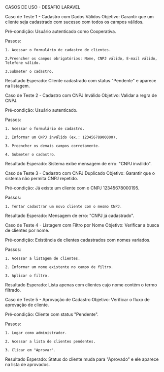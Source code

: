 CASOS DE USO - DESAFIO LARAVEL


Caso de Teste 1 - Cadastro com Dados Válidos
Objetivo: Garantir que um cliente seja cadastrado com sucesso com todos os campos válidos.

Pré-condição: Usuário autenticado como Cooperativa.

Passos:

    1. Acessar o formulário de cadastro de clientes.

    2.Preencher os campos obrigatórios: Nome, CNPJ válido, E-mail válido, Telefone válido.

    3.Submeter o cadastro.

Resultado Esperado: Cliente cadastrado com status "Pendente" e aparece na listagem.




Caso de Teste 2 - Cadastro com CNPJ Inválido
Objetivo: Validar a regra de CNPJ.

Pré-condição: Usuário autenticado.

Passos:

    1. Acessar o formulário de cadastro.

    2. Informar um CNPJ inválido (ex.: 12345678900000).

    3. Preencher os demais campos corretamente.

    4. Submeter o cadastro.

Resultado Esperado: Sistema exibe mensagem de erro: "CNPJ inválido".




Caso de Teste 3 - Cadastro com CNPJ Duplicado
Objetivo: Garantir que o sistema não permita CNPJ repetido.

Pré-condição: Já existe um cliente com o CNPJ 12345678000195.

Passos:

    1. Tentar cadastrar um novo cliente com o mesmo CNPJ.

Resultado Esperado: Mensagem de erro: "CNPJ já cadastrado".




Caso de Teste 4 - Listagem com Filtro por Nome
Objetivo: Verificar a busca de clientes por nome.

Pré-condição: Existência de clientes cadastrados com nomes variados.

Passos:

    1. Acessar a listagem de clientes.

    2. Informar um nome existente no campo de filtro.

    3. Aplicar o filtro.

Resultado Esperado: Lista apenas com clientes cujo nome contém o termo filtrado.




Caso de Teste 5 - Aprovação de Cadastro
Objetivo: Verificar o fluxo de aprovação de cliente.

Pré-condição: Cliente com status "Pendente".

Passos:

    1. Logar como administrador.

    2. Acessar a lista de clientes pendentes.

    3. Clicar em "Aprovar".

Resultado Esperado: Status do cliente muda para "Aprovado" e ele aparece na lista de aprovados.

